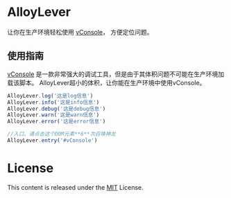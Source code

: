 ﻿
# AlloyLever 

让你在生产环境轻松使用 [vConsole](https://github.com/WechatFE/vConsole)， 方便定位问题。

## 使用指南

[vConsole](https://github.com/WechatFE/vConsole) 是一款非常强大的调试工具，但是由于其体积问题不可能在生产环境加载该脚本。
AlloyLever超小的体积，让你能在生产环境中使用vConsole。

```js
AlloyLever.log('这是log信息')
AlloyLever.info('这是info信息')
AlloyLever.debug('这是debug信息')
AlloyLever.warn('这是warn信息')
AlloyLever.error('这是error信息')

//入口。请点击这个DOM元素**6**次召唤神龙
AlloyLever.entry('#vConsole')
```

# License
This content is released under the [MIT](http://opensource.org/licenses/MIT) License.

